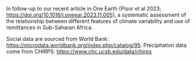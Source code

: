 In follow-up to our recent article in One Earth (Pisor et al 2023; https://doi.org/10.1016/j.oneear.2023.11.005), a systematic assessment of the relationship between different features of climate variability and use of remittances in Sub-Saharan Africa.

Social data are sourced from World Bank: https://microdata.worldbank.org/index.php/catalog/95. Precipitation data come from CHIRPS: https://www.chc.ucsb.edu/data/chirps
